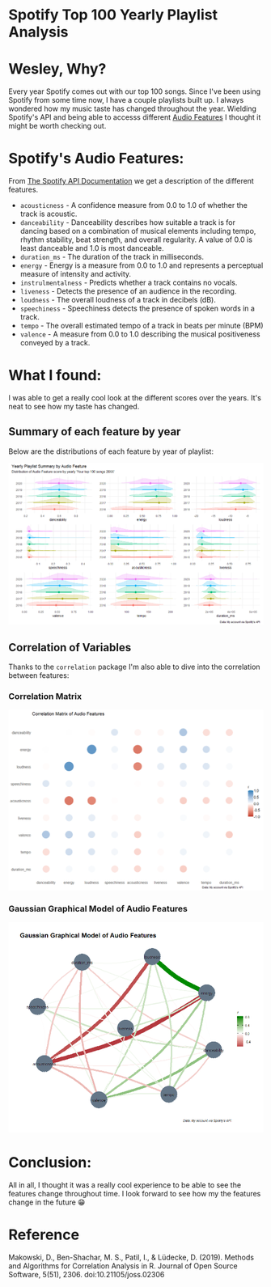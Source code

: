# Spotify Top 100 Yearly Playlist Analysis

# Wesley, Why?
Every year Spotify comes out with our top 100 songs. Since I've been using Spotify from some time now, I have a couple playlists built up. I always wondered how my music taste has changed throughout the year. Wielding Spotify's API and being able to accesss different [Audio Features](https://benanne.github.io/2014/08/05/spotify-cnns.html) I thought it might be worth checking out. 

# Spotify's Audio Features:

From [The Spotify API Documentation](https://developer.spotify.com/documentation/web-api/reference/#objects-index) we get a description of the different features.

 - `acousticness` - A confidence measure from 0.0 to 1.0 of whether the track is acoustic.
 - `danceability` - Danceability describes how suitable a track is for dancing based on a combination of musical elements including tempo, rhythm stability, beat strength, and overall regularity. A value of 0.0 is least danceable and 1.0 is most danceable.
 - `duration_ms` - The duration of the track in milliseconds.
 - `energy` - Energy is a measure from 0.0 to 1.0 and represents a perceptual measure of intensity and activity. 
 - `instrulmentalness` - Predicts whether a track contains no vocals.
 - `liveness` - Detects the presence of an audience in the recording. 
 - `loudness` - The overall loudness of a track in decibels (dB).
 - `speechiness` - Speechiness detects the presence of spoken words in a track. 
 - `tempo` - The overall estimated tempo of a track in beats per minute (BPM)
 - `valence` - A measure from 0.0 to 1.0 describing the musical positiveness conveyed by a track.

# What I found:

I was able to get a really cool look at the different scores over the years. It's neat to see how my taste has changed.

## Summary of each feature by year
Below are the distributions of each feature by year of playlist:

![Picture of Yearly Playlist Summary by Audio Feature](yearly_playlist_summary.png)

## Correlation of Variables

Thanks to the `correlation` package I'm also able to dive into the correlation between features:
### Correlation Matrix

![Picture of Correlation Matrix by Audio Feature](correlation_matrix.png)

### Gaussian Graphical Model of Audio Features

![Picture of the Gaussian Graphical Model of Audio Features](GGM_audio_features.png)


# Conclusion:

All in all, I thought it was a really cool experience to be able to see the features change throughout time. I look forward to see how my the features change in the future :grin:

# Reference

Makowski, D., Ben-Shachar, M. S., Patil, I., & Lüdecke, D. (2019). Methods and Algorithms for Correlation Analysis in R. Journal of Open Source Software, 5(51), 2306. doi:10.21105/joss.02306

